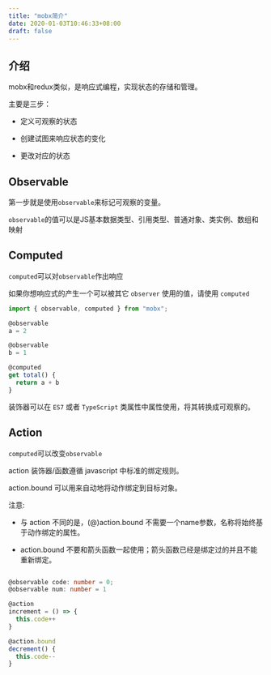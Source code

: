 ```yaml
---
title: "mobx简介"
date: 2020-01-03T10:46:33+08:00
draft: false
---
```


## 介绍

mobx和redux类似，是响应式编程，实现状态的存储和管理。

主要是三步：

- 定义可观察的状态

- 创建试图来响应状态的变化

- 更改对应的状态

## Observable

第一步就是使用`observable`来标记可观察的变量。

`observable`的值可以是JS基本数据类型、引用类型、普通对象、类实例、数组和映射


## Computed

`computed`可以对`observable`作出响应

如果你想响应式的产生一个可以被其它 `observer` 使用的值，请使用 `computed`

```ts
import { observable, computed } from "mobx";

@observable
a = 2

@observable
b = 1

@computed
get total() {
  return a + b
}
```

装饰器可以在 `ES7` 或者 `TypeScript` 类属性中属性使用，将其转换成可观察的。


## Action

`computed`可以改变`observable`


action 装饰器/函数遵循 javascript 中标准的绑定规则。

action.bound 可以用来自动地将动作绑定到目标对象。

注意:

- 与 action 不同的是，(@)action.bound 不需要一个name参数，名称将始终基于动作绑定的属性。

- action.bound 不要和箭头函数一起使用；箭头函数已经是绑定过的并且不能重新绑定。

```ts

@observable code: number = 0;
@observable num: number = 1

@action 
increment = () => {
  this.code++
}

@action.bound
decrement() {
  this.code--
}

```